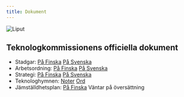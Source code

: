 ```yaml
---
title: Dokument
---
```


![Liput](/tk-banner.jpg)

## Teknologkommissionens officiella dokument

- Stadgar: [På Finska](/rules-fi.pdf) [På Svenska](/rules-sv.pdf)  
- Arbetsordning: [På Finska](/sub-rules-fi.pdf) [På Svenska](/sub-rules-sv.pdf)  
- Strategi: [På Finska](/strategy-fi.pdf) [På Svenska](/strategy-sv.pdf)  
- Teknologhymnen: [Noter](/teekkarihymni_teknologhymn_notes.pdf) [Ord](/teekkarihymni_teknologhymn_words.pdf)  
- Jämställdhetsplan: [På Finska](/values-fi.pdf) Väntar på översättning  